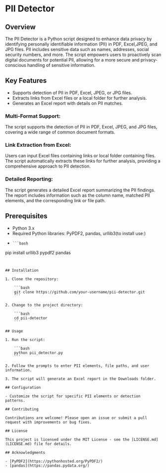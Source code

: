 # PII Detector

## Overview

The PII Detector is a Python script designed to enhance data privacy by identifying personally identifiable information (PII) in PDF, Excel,JPEG, and JPG files. PII includes sensitive data such as names, addresses, social security numbers, and more. The script empowers users to proactively scan digital documents for potential PII, allowing for a more secure and privacy-conscious handling of sensitive information.

## Key Features

- Supports detection of PII in PDF, Excel, JPEG, or JPG files.
- Extracts links from Excel files or a local folder for further analysis.
- Generates an Excel report with details on PII matches.

### Multi-Format Support:

The script supports the detection of PII in PDF, Excel, JPEG, and JPG files, covering a wide range of common document formats.
### Link Extraction from Excel:

Users can input Excel files containing links or local folder containing files. The script automatically extracts these links for further analysis, providing a comprehensive approach to PII detection.
### Detailed Reporting:

The script generates a detailed Excel report summarizing the PII findings. The report includes information such as the column name, matched PII elements, and the corresponding link or file path.


## Prerequisites

- Python 3.x
- Required Python libraries: PyPDF2, pandas, urllib3(to install use:)
-     ```bash
pip install urllib3 pypdf2 pandas
```


## Installation

1. Clone the repository:

    ```bash
    git clone https://github.com/your-username/pii-detector.git
    ```

2. Change to the project directory:

    ```bash
    cd pii-detector
    ```

## Usage

1. Run the script:

    ```bash
    python pii_detector.py
    ```

2. Follow the prompts to enter PII elements, file paths, and user information.

3. The script will generate an Excel report in the Downloads folder.

## Configuration

- Customize the script for specific PII elements or detection patterns.

## Contributing

Contributions are welcome! Please open an issue or submit a pull request with improvements or bug fixes.

## License

This project is licensed under the MIT License - see the [LICENSE.md](LICENSE.md) file for details.

## Acknowledgments

- [PyPDF2](https://pythonhosted.org/PyPDF2/)
- [pandas](https://pandas.pydata.org/)

